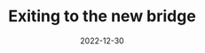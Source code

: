 ---
title: "Exiting to the new bridge"
date: 2022-12-30
picture: "/assets/camera-roll/2022/12/2022-12-30-exiting-to-the-new-bridge/20221230_230213809_iOS.jpg"
thumbnail: "/assets/camera-roll/2022/12/2022-12-30-exiting-to-the-new-bridge/20221230_230213809_iOS-thumbnail.jpg"
tags:
  - bridge
  - Saint Croix River
  - winter
  - photograph
---
